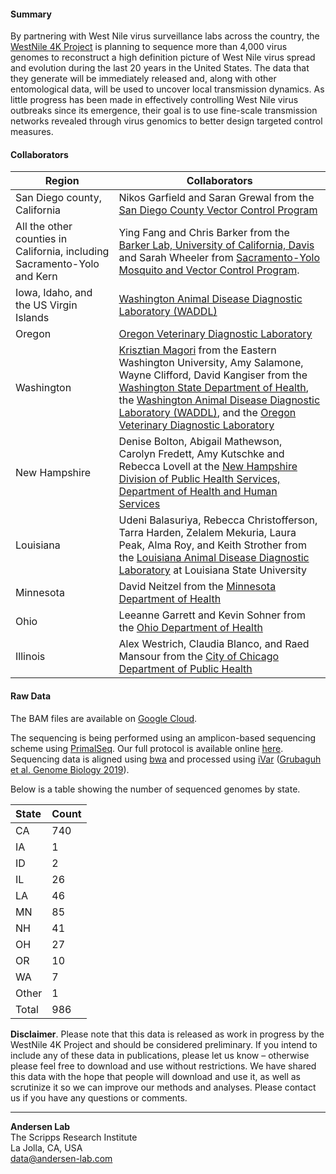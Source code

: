 #### Summary

By partnering with West Nile virus surveillance labs across the country, the [WestNile 4K Project](https://westnile4k.org/) is planning to sequence more than 4,000 virus genomes to reconstruct a high definition picture of West Nile virus spread and evolution during the last 20 years in the United States. The data that they generate will be immediately released and, along with other entomological data, will be used to uncover local transmission dynamics. As little progress has been made in effectively controlling West Nile virus outbreaks since its emergence, their goal is to use fine-scale transmission networks revealed through virus genomics to better design targeted control measures.

#### Collaborators

| Region                                                                   | Collaborators                                                                                                                                                                                                                                                                                                                                                                                                                             |
|--                                                                        |--                                                                                                                                                                                                                                                                                                                                                                                                                                         |
| San Diego county, California                                             | Nikos Garfield and Saran Grewal from the [San Diego County Vector Control Program](https://www.sandiegocounty.gov/deh/pests/vector_disease.html)                                                                                                                                                                                                                                                                                          |
| All the other counties in California, including Sacramento-Yolo and Kern | Ying Fang and Chris Barker from the [Barker Lab, University of California, Davis](https://barkerlab.ucdavis.edu/) and Sarah Wheeler from [Sacramento-Yolo Mosquito and Vector Control Program](https://www.fightthebite.net/).                                                                                                                                                                                                            |
| Iowa, Idaho, and the US Virgin Islands                                   | [Washington Animal Disease Diagnostic Laboratory (WADDL)](https://waddl.vetmed.wsu.edu/)                                                                                                                                                                                                                                                                                                                                                  |
| Oregon                                                                   | [Oregon Veterinary Diagnostic Laboratory](https://vetmed.oregonstate.edu/diagnostic)                                                                                                                                                                                                                                                                                                                                                      |
| Washington                                                               | [Krisztian Magori](https://sites.ewu.edu/diseaseecology/krisztian-magori-phd/) from the Eastern Washington University, Amy Salamone, Wayne Clifford, David Kangiser from the [Washington State Department of Health](https://www.doh.wa.gov/), the [Washington Animal Disease Diagnostic Laboratory (WADDL)](https://waddl.vetmed.wsu.edu/), and the [Oregon Veterinary Diagnostic Laboratory](https://vetmed.oregonstate.edu/diagnostic) |
| New Hampshire                                                            | Denise Bolton, Abigail Mathewson, Carolyn Fredett, Amy Kutschke and Rebecca Lovell at the [New Hampshire Division of Public Health Services, Department of Health and Human Services](https://www.dhhs.nh.gov/)                                                                                                                                                                                                                           |
| Louisiana                                                                | Udeni Balasuriya, Rebecca Christofferson, Tarra Harden, Zelalem Mekuria, Laura Peak, Alma Roy, and Keith Strother from the [Louisiana Animal Disease Diagnostic Laboratory](https://www.lsu.edu/vetmed/laddl/) at Louisiana State University                                                                                                                                                                                              |
| Minnesota                                                                | David Neitzel from the [Minnesota Department of Health](https://www.health.state.mn.us/index.html)                                                                                                                                                                                                                                                                                                                                        |
| Ohio                                                                     | Leeanne Garrett and Kevin Sohner from the [Ohio Department of Health](https://odh.ohio.gov/wps/portal/gov/odh/home)                                                              |
| Illinois                                                                 | Alex Westrich, Claudia Blanco, and Raed Mansour from the [City of Chicago Department of Public Health](https://www.chicago.gov/city/en/depts/cdph.html)                          |


#### Raw Data

The BAM files are available on [Google Cloud](https://console.cloud.google.com/storage/browser/andersen-lab_project_westnile4k_genomics).

The sequencing is being performed using an amplicon-based sequencing scheme using [PrimalSeq](https://www.nature.com/articles/nprot.2017.066). Our full protocol is available online [here](https://docs.google.com/document/d/1PilT4w5jHO-ROsE8TL5WBGa0wSCdTHAsNl1LIOYiTgk/edit?usp=sharing). Sequencing data is aligned using [bwa](https://github.com/lh3/bwa) and processed using [iVar](https://github.com/andersen-lab/ivar) ([Grubaguh et al. Genome Biology 2019](https://genomebiology.biomedcentral.com/articles/10.1186/s13059-018-1618-7)).

Below is a table showing the number of sequenced genomes by state.

| State | Count |
|:------|:------|
| CA    | 740   |
| IA    | 1     |
| ID    | 2     |
| IL    | 26    |
| LA    | 46    |
| MN    | 85    |
| NH    | 41    |
| OH    | 27    |
| OR    | 10    |
| WA    | 7     |
| Other | 1     |
| Total | 986   |


**Disclaimer**. Please note that this data is released as work in progress by the WestNile 4K Project and should be considered preliminary. If you intend to include any of these data in publications, please let us know – otherwise please feel free to download and use without restrictions. We have shared this data with the hope that people will download and use it, as well as scrutinize it so we can improve our methods and analyses. Please contact us if you have any questions or comments.

---
**Andersen Lab**  
The Scripps Research Institute  
La Jolla, CA, USA  
[data@andersen-lab.com](mailto:data@andersen-lab.com)
